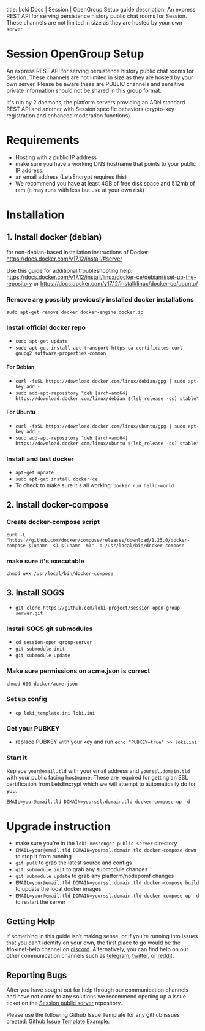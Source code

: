title: Loki Docs | Session | OpenGroup Setup guide
description: An express REST API for serving persistence history public chat rooms for Session. These channels are not limited in size as they are hosted by your own server.

# Session OpenGroup Setup

An express REST API for serving persistence history public chat rooms for Session. These channels are not limited in size as they are hosted by your own server. Please be aware these are PUBLIC channels and sensitive private information should not be shared in this group format.

It's run by 2 daemons, the platform servers providing an ADN standard REST API and another with Session specific behaviors (crypto-key registration and enhanced moderation functions).

# Requirements
- Hosting with a public IP address
- make sure you have a working DNS hostname that points to your public IP address. 
- an email address (LetsEncrypt requires this)
- We recommend you have at least 4GB of free disk space and 512mb of ram (it may runs with less but use at your own risk)

# Installation

## 1. Install docker (debian)
for non-debian-based installation instructions of Docker: https://docs.docker.com/v17.12/install/#server

Use this guide for additional troubleshooting help: https://docs.docker.com/v17.12/install/linux/docker-ce/debian/#set-up-the-repository
or https://docs.docker.com/v17.12/install/linux/docker-ce/ubuntu/

### Remove any possibly previously installed docker installations
`sudo apt-get remove docker docker-engine docker.io`

### Install official docker repo
- `sudo apt-get update`
- `sudo apt-get install apt-transport-https ca-certificates curl gnupg2 software-properties-common`

#### For Debian
- `curl -fsSL https://download.docker.com/linux/debian/gpg | sudo apt-key add -`
- `sudo add-apt-repository "deb [arch=amd64] https://download.docker.com/linux/debian $(lsb_release -cs) stable"`

#### For Ubuntu
- `curl -fsSL https://download.docker.com/linux/ubuntu/gpg | sudo apt-key add -`
- `sudo add-apt-repository "deb [arch=amd64] https://download.docker.com/linux/ubuntu $(lsb_release -cs) stable"`

### Install and test docker
- `apt-get update`
- `sudo apt-get install docker-ce`
- To check to make sure it's all working: `docker run hello-world`

## 2. Install docker-compose

### Create docker-compose script
`curl -L "https://github.com/docker/compose/releases/download/1.25.0/docker-compose-$(uname -s)-$(uname -m)" -o /usr/local/bin/docker-compose`
### make sure it's executable
`chmod u+x /usr/local/bin/docker-compose`

## 3. Install SOGS
- `git clone https://github.com/loki-project/session-open-group-server.git`

### Install SOGS git submodules
- `cd session-open-group-server`
- `git submodule init`
- `git submodule update`

### Make sure permissions on acme.json is correct
`chmod 600 docker/acme.json`

### Set up config
- `cp loki_template.ini loki.ini`

### Get your PUBKEY
- replace PUBKEY with your key and run `echo "PUBKEY=true" >> loki.ini`

### Start it
Replace `your@email.tld` with your email address and `yourssl.domain.tld` with your public facing hostname. These are required for getting an SSL certification from LetsEncrypt which we will attempt to automatically do for you.

`EMAIL=your@email.tld DOMAIN=yourssl.domain.tld docker-compose up -d`

# Upgrade instruction
- make sure you're in the `loki-messenger-public-server` directory
- `EMAIL=your@email.tld DOMAIN=yourssl.domain.tld docker-compose down` to stop it from running
- `git pull` to grab the latest source and configs
- `git submodule init` to grab any submodule changes
- `git submodule update` to grab any platform/nodepomf changes
- `EMAIL=your@email.tld DOMAIN=yourssl.domain.tld docker-compose build` to update the local docker images
- `EMAIL=your@email.tld DOMAIN=yourssl.domain.tld docker-compose up -d` to restart the server

## Getting Help

If something in this guide isn’t making sense, or if you’re running into issues that you can’t identify on your own, the first place to go would be the #lokinet-help channel on [discord](https://discord.gg/67GXfD6). Alternatively, you can find help on our other communication channels such as [telegram](https://t.me/LokiCommunity), [twitter](https://twitter.com/loki_project), or [reddit](https://www.reddit.com/r/LokiProject/).

## Reporting Bugs

After you have sought out for help through our communication channels and have not come to any solutions we recommend opening up a issue ticket on the [Session public server](https://github.com/loki-project/loki-messenger-public-server/issues) repository.

Please use the following Github Issue Template for any github issues created: [Github Issue Template Example](../../../Contributing/Issue_Template/).